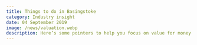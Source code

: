 ```yaml
---
title: Things to do in Basingstoke
category: Industry insight
date: 04 September 2019
image: /news/valuation.webp
description: Here’s some pointers to help you focus on value for money and help manage the risks associated with being a landlord.
---
```

